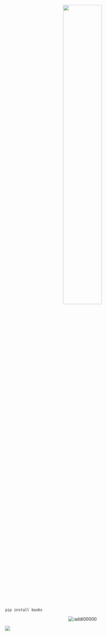 <!-- <p align=center><img width=90% src="banner.gif"></img></p> -->
<p align=center>
<a href="https://discord.com/users/1118881083841331242"><img src="https://discord.c99.nl/widget/theme-4/1118881083841331242.png" width=50%></a>
 </p>

```sh-session
pip install boobs 
```
<p align="center"><img src="https://count.getloli.com/get/@:addi00000" alt=":addi00000" /></p>

 



















![](https://raw.githubusercontent.com/Sutil/Sutil/2b2fad3bf54522bb30c8c170591fc68ff51b69e6/github-contribution-grid-snake2.svg)




